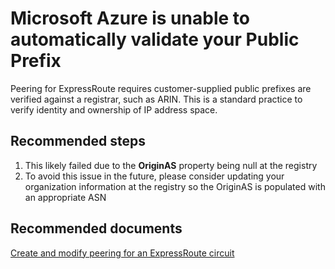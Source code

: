 <properties 
    pageTitle="Customer Prefixes Require Manual Validation"
    description="Customer Prefixes Require Manual Validation"
    infoBubbleText="Customer Prefixes Require Manual Validation.  See details on right."
    service="microsoft.network"
    resource="ExpressRoute"
    authors="KristinaNeyens"
    displayOrder=""
    articleId="ExRMicrosoftPeeringCustomerPrefixesRequireValidationInsight"
    selfHelpType="diagnostics"
    supportTopicIds="32539943, 32586802, 32539944"
    resourceTags="windows"
    productPesIds="15480"
    cloudEnvironments="public"
 />
# Microsoft Azure is unable to automatically validate your Public Prefix
Peering for ExpressRoute requires customer-supplied public prefixes are verified against a registrar, such as ARIN.  This is a standard practice to verify identity and ownership of IP address space.

## Recommended steps
1.  This likely failed due to the **OriginAS** property being null at the registry <br>
2.  To avoid this issue in the future, please consider updating your organization information at the registry so the OriginAS is populated with an appropriate ASN <br>

## **Recommended documents**
[Create and modify peering for an ExpressRoute circuit](https://docs.microsoft.com/azure/expressroute/expressroute-howto-routing-portal-resource-manager)
